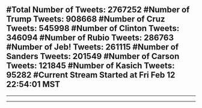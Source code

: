 #Total Number of Tweets: 2767252 
#Number of Trump Tweets: 908668
#Number of Cruz Tweets: 545998
#Number of Clinton Tweets: 346094
#Number of Rubio Tweets: 286763
#Number of Jeb! Tweets: 261115
#Number of Sanders Tweets: 201549
#Number of Carson Tweets: 121845
#Number of Kasich Tweets: 95282
#Current Stream Started at Fri Feb 12 22:54:01 MST
---
---
---
